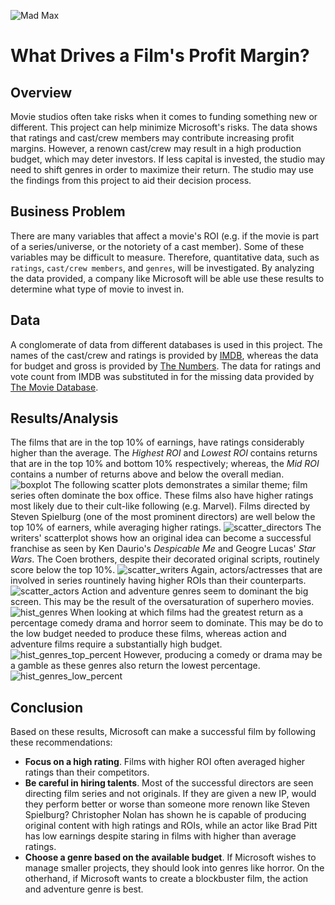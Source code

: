 ![Mad Max](https://github.com/Jko0425/phase1_project/blob/main/Mad%20Max.jpg)
# What Drives a Film's Profit Margin?

## Overview
Movie studios often take risks when it comes to funding something new or different. This project can help minimize Microsoft's risks. The data shows that ratings and cast/crew members may contribute increasing profit margins. However, a renown cast/crew may result in a high production budget, which may deter investors. If less capital is invested, the studio may need to shift genres in order to maximize their return. The studio may use the findings from this project to aid their decision process.

## Business Problem
There are many variables that affect a movie's ROI (e.g. if the movie is part of a series/universe, or the notoriety of a cast member). Some of these variables may be difficult to measure. Therefore, quantitative data, such as `ratings`, `cast/crew members`, and `genres`, will be investigated. By analyzing the data provided, a company like Microsoft will be able use these results to determine what type of movie to invest in.

## Data
A conglomerate of data from different databases is used in this project. The names of the cast/crew and ratings is provided by [IMDB](https://www.imdb.com/), whereas the data for budget and gross is provided by [The Numbers](https://www.the-numbers.com/). The data for ratings and vote count from IMDB was substituted in for the missing data provided by [The Movie Database](https://www.themoviedb.org/?language=en-US).

## Results/Analysis
The films that are in the top 10% of earnings, have ratings considerably higher than the average. The _Highest ROI_ and _Lowest ROI_ contains returns that are in the top 10% and bottom 10% respectively; whereas, the _Mid ROI_ contains a number of returns above and below the overall median.
![boxplot](https://github.com/Jko0425/phase1_project/blob/main/boxplot.png)
The following scatter plots demonstrates a similar theme; film series often dominate the box office. These films also have higher ratings most likely due to their cult-like following (e.g. Marvel). Films directed by Steven Spielburg (one of the most prominent directors) are well below the top 10% of earners, while averaging higher ratings.
![scatter_directors](https://github.com/Jko0425/phase1_project/blob/main/scatter_directors.png)
The writers' scatterplot shows how an original idea can become a successful franchise as seen by Ken Daurio's _Despicable Me_ and Geogre Lucas' _Star Wars_. The Coen brothers, despite their decorated original scripts, routinely score below the top 10%. 
![scatter_writers](https://github.com/Jko0425/phase1_project/blob/main/scatter_writers.png)
Again, actors/actresses that are involved in series rountinely having higher ROIs than their counterparts.
![scatter_actors](https://github.com/Jko0425/phase1_project/blob/main/scatter_actors.png)
Action and adventure genres seem to dominant the big screen. This may be the result of the oversaturation of superhero movies. 
![hist_genres](https://github.com/Jko0425/phase1_project/blob/main/hist_genres.png)
When looking at which films had the greatest return as a percentage comedy drama and horror seem to dominate. This may be do to the low budget needed to produce these films, whereas action and adventure films require a substantially high budget.
![hist_genres_top_percent](https://github.com/Jko0425/phase1_project/blob/main/hist_genres_top_percent.png)
However, producing a comedy or drama may be a gamble as these genres also return the lowest percentage.
![hist_genres_low_percent](https://github.com/Jko0425/phase1_project/blob/main/hist_genres_low_percent.png)

## Conclusion
Based on these results, Microsoft can make a successful film by following these recommendations:
* __Focus on a high rating__. Films with higher ROI often averaged higher ratings than their competitors.
* __Be careful in hiring talents__. Most of the successful directors are seen directing film series and not originals. If they are given a new IP, would they perform better or worse than someone more renown like Steven Spielburg? Christopher Nolan has shown he is capable of producing original content with high ratings and ROIs, while an actor like Brad Pitt has low earnings despite staring in films with higher than average ratings.
* __Choose a genre based on the available budget__. If Microsoft wishes to manage smaller projects, they should look into genres like horror. On the otherhand, if Microsoft wants to create a blockbuster film, the action and adventure genre is best.
